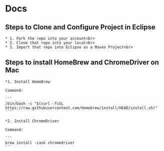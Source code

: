 # Docs

## Steps to Clone and Configure Project in Eclipse

	* 1. Fork the repo into your account<br>
	* 2. Clone that repo into your local<br>
	* 3. Import that repo into Eclipse as a Maven Project<br>
	
## Steps to install HomeBrew and ChromeDriver on Mac

	*1. Install HomeBrew
	
	Command:
	
	```
	/bin/bash -c "$(curl -fsSL https://raw.githubusercontent.com/Homebrew/install/HEAD/install.sh)"
	```
	
	*2. Install ChromeDriver
	
	Command:
	
	```
	brew install -cask chromedriver
	```